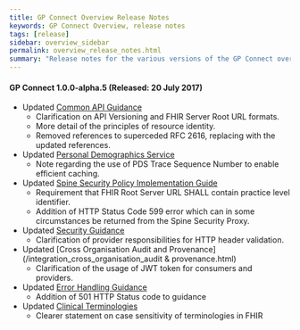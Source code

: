 ```yaml
---
title: GP Connect Overview Release Notes
keywords: GP Connect Overview, release notes
tags: [release]
sidebar: overview_sidebar
permalink: overview_release_notes.html
summary: "Release notes for the various versions of the GP Connect overview."
---
```


#### GP Connect 1.0.0-alpha.5 (Released: 20 July 2017)

- Updated [Common API Guidance](development_fhir_api_guidance.html)
	- Clarification on API Versioning and FHIR Server Root URL formats.
	- More detail of the principles of resource identity.
	- Removed references to superceded RFC 2616, replacing with the updated references.
- Updated [Personal Demographics Service](integration_personal_demographic_service.html)
	- Note regarding the use of PDS Trace Sequence Number to enable efficient caching.
- Updated [Spine Security Policy Implementation Guide](integration_spine_security_proxy_implementation_guide.html)
	- Requirement that FHIR Root Server URL SHALL contain practice level identifier.
	- Addition of HTTP Status Code 599 error which can in some circumstances be returned from the Spine Security Proxy.
- Updated [Security Guidance](development_api_security_guidance.html)
	- Clarification of provider responsibilities for HTTP header validation.
- Updated [Cross Organisation Audit and Provenance](/integration_cross_organisation_audit &amp; provenance.html)
	- Clarification of the usage of JWT token for consumers and providers.
- Updated [Error Handling Guidance](development_fhir_error_handling_guidance.html)
	- Addition of 501 HTTP Status code to guidance
- Updated [Clinical Terminologies](design_clinical_terminologies.html)
	- Clearer statement on case sensitivity of terminologies in FHIR

	




